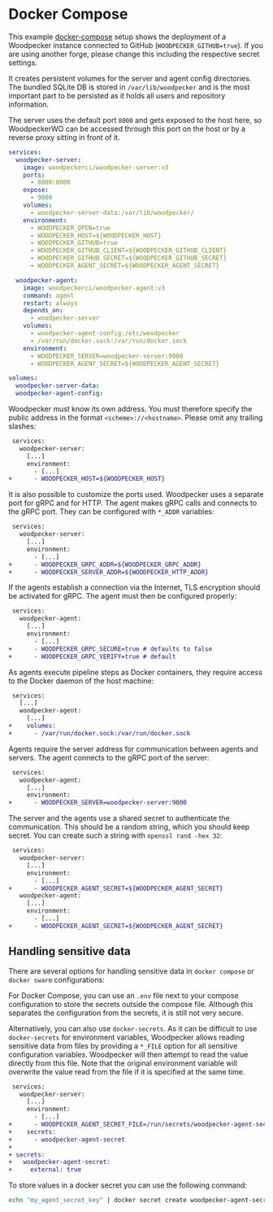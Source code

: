 # Docker Compose

This example [docker-compose](https://docs.docker.com/compose/) setup shows the deployment of a Woodpecker instance connected to GitHub (`WOODPECKER_GITHUB=true`). If you are using another forge, please change this including the respective secret settings.

It creates persistent volumes for the server and agent config directories. The bundled SQLite DB is stored in `/var/lib/woodpecker` and is the most important part to be persisted as it holds all users and repository information.

The server uses the default port `8000` and gets exposed to the host here, so WoodpeckerWO can be accessed through this port on the host or by a reverse proxy sitting in front of it.

```yaml title="docker-compose.yaml"
services:
  woodpecker-server:
    image: woodpeckerci/woodpecker-server:v3
    ports:
      - 8000:8000
    expose:
      - 9000
    volumes:
      - woodpecker-server-data:/var/lib/woodpecker/
    environment:
      - WOODPECKER_OPEN=true
      - WOODPECKER_HOST=${WOODPECKER_HOST}
      - WOODPECKER_GITHUB=true
      - WOODPECKER_GITHUB_CLIENT=${WOODPECKER_GITHUB_CLIENT}
      - WOODPECKER_GITHUB_SECRET=${WOODPECKER_GITHUB_SECRET}
      - WOODPECKER_AGENT_SECRET=${WOODPECKER_AGENT_SECRET}

  woodpecker-agent:
    image: woodpeckerci/woodpecker-agent:v3
    command: agent
    restart: always
    depends_on:
      - woodpecker-server
    volumes:
      - woodpecker-agent-config:/etc/woodpecker
      - /var/run/docker.sock:/var/run/docker.sock
    environment:
      - WOODPECKER_SERVER=woodpecker-server:9000
      - WOODPECKER_AGENT_SECRET=${WOODPECKER_AGENT_SECRET}

volumes:
  woodpecker-server-data:
  woodpecker-agent-config:
```

Woodpecker must know its own address. You must therefore specify the public address in the format `<scheme>://<hostname>`. Please omit any trailing slashes:

```diff title="docker-compose.yaml"
 services:
   woodpecker-server:
     [...]
     environment:
       - [...]
+      - WOODPECKER_HOST=${WOODPECKER_HOST}
```

It is also possible to customize the ports used. Woodpecker uses a separate port for gRPC and for HTTP. The agent makes gRPC calls and connects to the gRPC port. They can be configured with `*_ADDR` variables:

```diff title="docker-compose.yaml"
 services:
   woodpecker-server:
     [...]
     environment:
       - [...]
+      - WOODPECKER_GRPC_ADDR=${WOODPECKER_GRPC_ADDR}
+      - WOODPECKER_SERVER_ADDR=${WOODPECKER_HTTP_ADDR}
```

If the agents establish a connection via the Internet, TLS encryption should be activated for gRPC. The agent must then be configured properly:

```diff title="docker-compose.yaml"
 services:
   woodpecker-agent:
     [...]
     environment:
       - [...]
+      - WOODPECKER_GRPC_SECURE=true # defaults to false
+      - WOODPECKER_GRPC_VERIFY=true # default
```

As agents execute pipeline steps as Docker containers, they require access to the Docker daemon of the host machine:

```diff title="docker-compose.yaml"
 services:
   [...]
   woodpecker-agent:
     [...]
+    volumes:
+      - /var/run/docker.sock:/var/run/docker.sock
```

Agents require the server address for communication between agents and servers. The agent connects to the gRPC port of the server:

```diff title="docker-compose.yaml"
 services:
   woodpecker-agent:
     [...]
     environment:
+      - WOODPECKER_SERVER=woodpecker-server:9000
```

The server and the agents use a shared secret to authenticate the communication. This should be a random string, which you should keep secret. You can create such a string with `openssl rand -hex 32`:

```diff title="docker-compose.yaml"
 services:
   woodpecker-server:
     [...]
     environment:
       - [...]
+      - WOODPECKER_AGENT_SECRET=${WOODPECKER_AGENT_SECRET}
   woodpecker-agent:
     [...]
     environment:
       - [...]
+      - WOODPECKER_AGENT_SECRET=${WOODPECKER_AGENT_SECRET}
```

## Handling sensitive data

There are several options for handling sensitive data in `docker compose` or `docker swarm` configurations:

For Docker Compose, you can use an `.env` file next to your compose configuration to store the secrets outside the compose file. Although this separates the configuration from the secrets, it is still not very secure.

Alternatively, you can also use `docker-secrets`. As it can be difficult to use `docker-secrets` for environment variables, Woodpecker allows reading sensitive data from files by providing a `*_FILE` option for all sensitive configuration variables. Woodpecker will then attempt to read the value directly from this file. Note that the original environment variable will overwrite the value read from the file if it is specified at the same time.

```diff title="docker-compose.yaml"
 services:
   woodpecker-server:
     [...]
     environment:
       - [...]
+      - WOODPECKER_AGENT_SECRET_FILE=/run/secrets/woodpecker-agent-secret
+    secrets:
+      - woodpecker-agent-secret
+
+ secrets:
+   woodpecker-agent-secret:
+     external: true
```

To store values in a docker secret you can use the following command:

```bash
echo "my_agent_secret_key" | docker secret create woodpecker-agent-secret -
```
